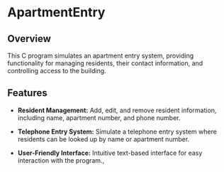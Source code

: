 # ApartmentEntry

## Overview

This C program simulates an apartment entry system, providing functionality for managing residents, their contact information, and controlling access to the building.

## Features

- **Resident Management:** Add, edit, and remove resident information, including name, apartment number, and phone number.

- **Telephone Entry System:** Simulate a telephone entry system where residents can be looked up by name or apartment number.

- **User-Friendly Interface:** Intuitive text-based interface for easy interaction with the program., 
